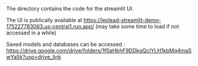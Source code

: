 The directory contains the code for the streamlit UI. 

The UI is publically available at https://lexlead-streamlit-demo-175227783063.us-central1.run.app/ (may take some time to load if not accessed in a while) 

Saved models and databases can be accessed : https://drive.google.com/drive/folders/1f0aHbhF9DDkgQcIYLH1kbMq4maSwYa5k?usp=drive_link 

